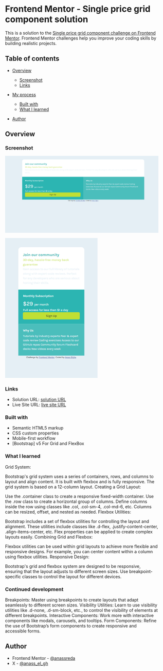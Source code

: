 # Frontend Mentor - Single price grid component solution

This is a solution to the [Single price grid component challenge on Frontend Mentor](https://www.frontendmentor.io/challenges/single-price-grid-component-5ce41129d0ff452fec5abbbc). Frontend Mentor challenges help you improve your coding skills by building realistic projects. 

## Table of contents

- [Overview](#overview)
  - [Screenshot](#screenshot)
  - [Links](#links)
- [My process](#my-process)
  - [Built with](#built-with)
  - [What I learned](#what-i-learned)

- [Author](#author)

## Overview



### Screenshot

![](/images/Frontend-Mentor-Single-Price-Grid-Component.png) 




![](/images/Frontend-Mentor-Single-Price-Grid-Component%20Phone.png)



### Links

- Solution URL: [solution URL](https://github.com/anassreda/single-price-grid-component-master)
- Live Site URL: [live site URL](https://anassreda.github.io/single-price-grid-component-master/)

### Built with

- Semantic HTML5 markup
- CSS custom properties
- Mobile-first workflow
- [Bootstrap] v5 For Grid and FlexBox



### What I learned
Grid System:

Bootstrap's grid system uses a series of containers, rows, and columns to layout and align content.
It is built with flexbox and is fully responsive.
The grid system is based on a 12-column layout.
Creating a Grid Layout:

Use the .container class to create a responsive fixed-width container.
Use the .row class to create a horizontal group of columns.
Define columns inside the row using classes like .col, .col-sm-4, .col-md-6, etc.
Columns can be resized, offset, and nested as needed.
Flexbox Utilities:

Bootstrap includes a set of flexbox utilities for controlling the layout and alignment.
These utilities include classes like .d-flex, .justify-content-center, .align-items-center, etc.
Flex properties can be applied to create complex layouts easily.
Combining Grid and Flexbox:

Flexbox utilities can be used within grid layouts to achieve more flexible and responsive designs.
For example, you can center content within a column using flexbox utilities.
Responsive Design:

Bootstrap's grid and flexbox system are designed to be responsive, ensuring that the layout adjusts to different screen sizes.
Use breakpoint-specific classes to control the layout for different devices.


### Continued development

Breakpoints: Master using breakpoints to create layouts that adapt seamlessly to different screen sizes.
Visibility Utilities: Learn to use visibility utilities like .d-none, .d-sm-block, etc., to control the visibility of elements at different breakpoints.
Interactive Components: Work more with interactive components like modals, carousels, and tooltips.
Form Components: Refine the use of Bootstrap’s form components to create responsive and accessible forms.

## Author
- Frontend Mentor - [@anassreda](https://www.frontendmentor.io/profile/anassreda)
- X - [@anass_el_gh](https://x.com/anass_el_gh)


